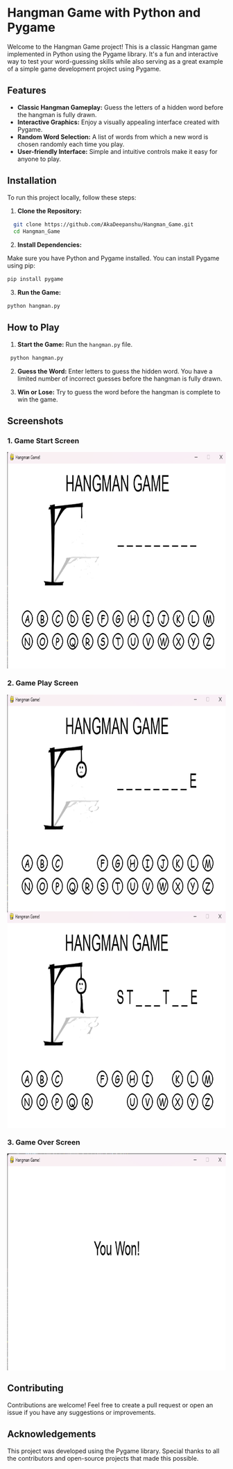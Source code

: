 # Hangman Game with Python and Pygame

Welcome to the Hangman Game project! This is a classic Hangman game implemented in Python using the Pygame library. It's a fun and interactive way to test your word-guessing skills while also serving as a great example of a simple game development project using Pygame.

## Features

- **Classic Hangman Gameplay:** Guess the letters of a hidden word before the hangman is fully drawn.
- **Interactive Graphics:** Enjoy a visually appealing interface created with Pygame.
- **Random Word Selection:** A list of words from which a new word is chosen randomly each time you play.
- **User-friendly Interface:** Simple and intuitive controls make it easy for anyone to play.

## Installation

To run this project locally, follow these steps:

1. **Clone the Repository:**

 ```bash
   git clone https://github.com/AkaDeepanshu/Hangman_Game.git
   cd Hangman_Game
  ```

2. **Install Dependencies:**

Make sure you have Python and Pygame installed. You can install Pygame using pip:

```bash
pip install pygame
```

3. **Run the Game:**

```bash
python hangman.py
```

## How to Play

1. **Start the Game:** Run the `hangman.py` file.
  ```bash
   python hangman.py
  ```

2. **Guess the Word:** Enter letters to guess the hidden word. You have a limited number of incorrect guesses before the hangman is fully drawn.
   
3. **Win or Lose:** Try to guess the word before the hangman is complete to win the game.

    
## Screenshots
<div>
 <h3>1. Game Start Screen</h3>
<img src='screenshots/GameStart.png' alt="Game Start Screen" align="center" height="500px" width="700px">
 <h3>2. Game Play Screen</h3>
<img src='screenshots/Gameplay1.png' alt="GamePlay 1 Screen" align="center" height="500px" width="700px"><br>
<img src='screenshots/Gameplay2.png' alt="GamePlay2 Screen" align="center" height="500px" width="700px">
 </div>
 <h3>3. Game Over Screen</h3>
<img src='screenshots/GameOver2.png' alt="Game Over Screen" align="center" height="500px" width="700px">
</div>

## Contributing
Contributions are welcome! Feel free to create a pull request or open an issue if you have any suggestions or improvements.


## Acknowledgements
This project was developed using the Pygame library.
Special thanks to all the contributors and open-source projects that made this possible.

